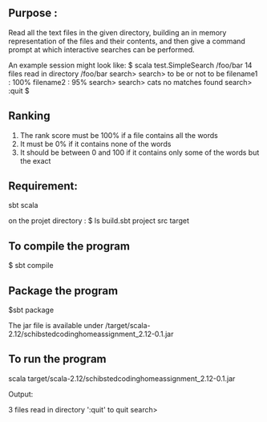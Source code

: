 ## Purpose :
Read all the text files in the given directory,
building an in memory representation of the files and their contents,
and then give a command prompt at which interactive searches can be performed.


An example session might look like:
$ scala test.SimpleSearch /foo/bar 14 files read in directory /foo/bar search>
search> to be or not to be filename1 : 100%
filename2 : 95% search>
search> cats
no matches found search> :quit
$


## Ranking
1. The rank score must be 100% if a file contains all the words
2. It must be 0% if it contains none of the words
3. It should be between 0 and 100 if it contains only some of the words ­ but the exact


## Requirement:
sbt
scala

on the projet directory : 
$ ls
build.sbt	project		src		target		

## To compile the program
$ sbt compile

## Package the program
$sbt package

The jar file is available under 
/target/scala-2.12/schibstedcodinghomeassignment_2.12-0.1.jar

## To run the program
scala target/scala-2.12/schibstedcodinghomeassignment_2.12-0.1.jar <path to text file> 

Output:

3 files read in directory <path text file>
':quit' to quit
search>
